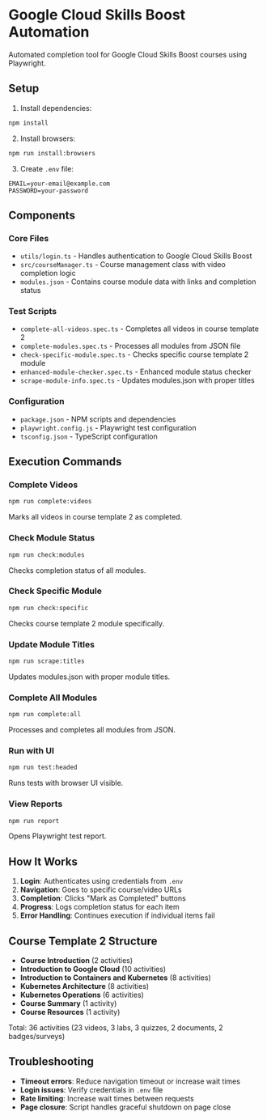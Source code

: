 # Google Cloud Skills Boost Automation

Automated completion tool for Google Cloud Skills Boost courses using Playwright.

## Setup

1. Install dependencies:
```bash
npm install
```

2. Install browsers:
```bash
npm run install:browsers
```

3. Create `.env` file:
```
EMAIL=your-email@example.com
PASSWORD=your-password
```

## Components

### Core Files
- `utils/login.ts` - Handles authentication to Google Cloud Skills Boost
- `src/courseManager.ts` - Course management class with video completion logic
- `modules.json` - Contains course module data with links and completion status

### Test Scripts
- `complete-all-videos.spec.ts` - Completes all videos in course template 2
- `complete-modules.spec.ts` - Processes all modules from JSON file
- `check-specific-module.spec.ts` - Checks specific course template 2 module
- `enhanced-module-checker.spec.ts` - Enhanced module status checker
- `scrape-module-info.spec.ts` - Updates modules.json with proper titles

### Configuration
- `package.json` - NPM scripts and dependencies
- `playwright.config.js` - Playwright test configuration
- `tsconfig.json` - TypeScript configuration

## Execution Commands

### Complete Videos
```bash
npm run complete:videos
```
Marks all videos in course template 2 as completed.

### Check Module Status
```bash
npm run check:modules
```
Checks completion status of all modules.

### Check Specific Module
```bash
npm run check:specific
```
Checks course template 2 module specifically.

### Update Module Titles
```bash
npm run scrape:titles
```
Updates modules.json with proper module titles.

### Complete All Modules
```bash
npm run complete:all
```
Processes and completes all modules from JSON.

### Run with UI
```bash
npm run test:headed
```
Runs tests with browser UI visible.

### View Reports
```bash
npm run report
```
Opens Playwright test report.

## How It Works

1. **Login**: Authenticates using credentials from `.env`
2. **Navigation**: Goes to specific course/video URLs
3. **Completion**: Clicks "Mark as Completed" buttons
4. **Progress**: Logs completion status for each item
5. **Error Handling**: Continues execution if individual items fail

## Course Template 2 Structure

- **Course Introduction** (2 activities)
- **Introduction to Google Cloud** (10 activities)
- **Introduction to Containers and Kubernetes** (8 activities)
- **Kubernetes Architecture** (8 activities)
- **Kubernetes Operations** (6 activities)
- **Course Summary** (1 activity)
- **Course Resources** (1 activity)

Total: 36 activities (23 videos, 3 labs, 3 quizzes, 2 documents, 2 badges/surveys)

## Troubleshooting

- **Timeout errors**: Reduce navigation timeout or increase wait times
- **Login issues**: Verify credentials in `.env` file
- **Rate limiting**: Increase wait times between requests
- **Page closure**: Script handles graceful shutdown on page close